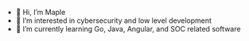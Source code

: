 - 👋 Hi, I’m Maple
- 👀 I’m interested in cybersecurity and low level development
- 🌱 I’m currently learning Go, Java, Angular, and SOC related software
